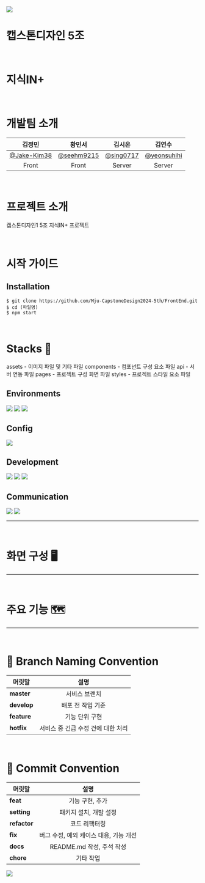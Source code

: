 <img src="https://capsule-render.vercel.app/api?type=waving&color=7FFFD4&height=100&section=header" />

# 캡스톤디자인 5조

<br>

# 지식IN+

<br>

# 개발팀 소개

|                 **김정민**                 |                 **황민서**                 |                  **김시온**                  |                **김연수**                |
| :----------------------------------------: | :----------------------------------------: | :------------------------------------------: | :--------------------------------------: |
| [@Jake-Kim38](https://github.com/Jake-Kim38) | [@seehm9215](https://github.com/seehm9215) | [@sing0717](https://github.com/sing0717) | [@yeonsuhihi](https://github.com/yeonsuhihi) |
|                   Front                   |                   Front                   |                    Server                     |                  Server                   |

<br>

# 프로젝트 소개

캡스톤디자인1 5조 지식IN+ 프로젝트

<br>

# 시작 가이드

## Installation

```
$ git clone https://github.com/Mju-CapstoneDesign2024-5th/FrontEnd.git
$ cd (파일명)
$ npm start
```

<br>

# Stacks 📖

assets - 이미지 파일 및 기타 파일
components - 컴포넌트 구성 요소 파일
api - 서버 연동 파일
pages - 프로젝트 구성 화면 파일
styles - 프로젝트 스타일 요소 파일

## Environments

<img src="https://img.shields.io/badge/Visual Studio Code-007ACC?style=for-the-badge&logo=VisualStudioCode&logoColor=white">
<img src="https://img.shields.io/badge/Git-F05032?style=for-the-badge&logo=Git&logoColor=white">
<img src="https://img.shields.io/badge/Github-181717?style=for-the-badge&logo=Github&logoColor=white">

## Config

<img src="https://img.shields.io/badge/npm-2C8EBB?style=for-the-badge&logo=npm&logoColor=white">

## Development

<img src="https://img.shields.io/badge/javascript-F7DF1E?style=for-the-badge&logo=javascript&logoColor=white">
<img src="https://img.shields.io/badge/react-61DAFB?style=for-the-badge&logo=react&logoColor=white">
<img src="https://img.shields.io/badge/spring-72b545?style=for-the-badge&logo=spring&logoColor=white">

## Communication

<img src="https://img.shields.io/badge/googlemeet-00897B?style=for-the-badge&logo=googlemeet&logoColor=white">
<img src="https://img.shields.io/badge/notion-000000?style=for-the-badge&logo=notion&logoColor=white">

<hr/>
<br>

# 화면 구성 🖥️

<hr/>

<br>

# 주요 기능 🗺️

<hr/>

<br>

# 🤝 Branch Naming Convention

| <center>머릿말</center> |                 <center>설명</center>                 |
| :---------------------- | :---------------------------------------------------: |
| **master**              |           <center> 서비스 브랜치 </center>            |
| **develop**             |         <center> 배포 전 작업 기준 </center>          |
| **feature**             |           <center> 기능 단위 구현 </center>           |
| **hotfix**              | <center> 서비스 중 긴급 수정 건에 대한 처리 </center> |

<br>

# 🤝 Commit Convention

| <center>머릿말</center> |                   <center>설명</center>                   |
| :---------------------- | :-------------------------------------------------------: |
| **feat**                |            <center> 기능 구현, 추가 </center>             |
| **setting**             |         <center> 패키지 설치, 개발 설정 </center>         |
| **refactor**            |             <center> 코드 리팩터링 </center>              |
| **fix**                 | <center> 버그 수정, 예외 케이스 대응, 기능 개선 </center> |
| **docs**                |       <center> README.md 작성, 주석 작성 </center>        |
| **chore**               |               <center> 기타 작업 </center>                |

<img src="https://capsule-render.vercel.app/api?type=waving&color=7FFFD4&height=100&section=footer" />

